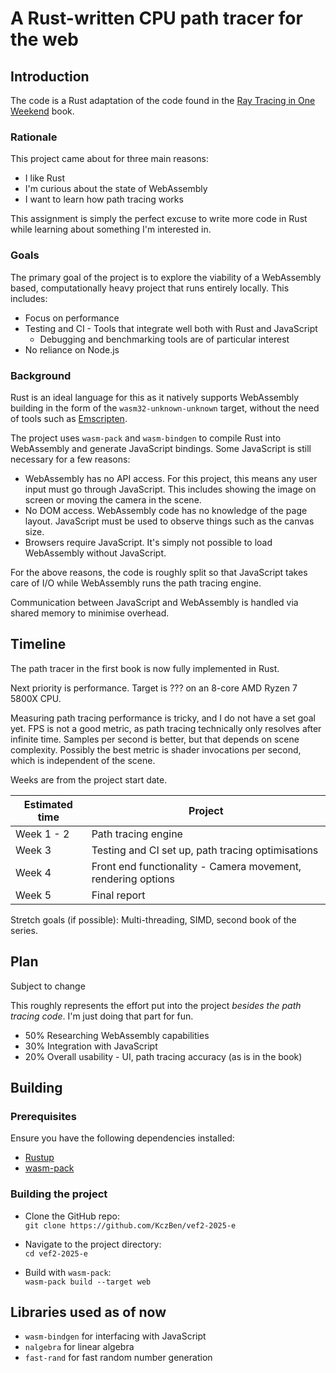 # A Rust-written CPU path tracer for the web

## Introduction
The code is a Rust adaptation of the code found in the [Ray Tracing in One Weekend](https://raytracing.github.io/) book.

### Rationale
This project came about for three main reasons:
* I like Rust
* I'm curious about the state of WebAssembly
* I want to learn how path tracing works

This assignment is simply the perfect excuse to write more code in Rust while learning about something I'm interested in. 

### Goals
The primary goal of the project is to explore the viability of a WebAssembly based, computationally heavy project that runs entirely locally. This includes:
* Focus on performance
* Testing and CI - Tools that integrate well both with Rust and JavaScript
    * Debugging and benchmarking tools are of particular interest
* No reliance on Node.js

### Background
Rust is an ideal language for this as it natively supports WebAssembly building in the form of the `wasm32-unknown-unknown` target, without the need of tools such as [Emscripten](https://github.com/emscripten-core/emscripten).

The project uses `wasm-pack` and `wasm-bindgen` to compile Rust into WebAssembly and generate JavaScript bindings. Some JavaScript is still necessary for a few reasons:
* WebAssembly has no API access. For this project, this means any user input must go through JavaScript. This includes showing the image on screen or moving the camera in the scene.
* No DOM access. WebAssembly code has no knowledge of the page layout. JavaScript must be used to observe things such as the canvas size.
* Browsers require JavaScript. It's simply not possible to load WebAssembly without JavaScript.

For the above reasons, the code is roughly split so that JavaScript takes care of I/O while WebAssembly runs the path tracing engine.

Communication between JavaScript and WebAssembly is handled via shared memory to minimise overhead.

## Timeline
The path tracer in the first book is now fully implemented in Rust.

Next priority is performance. Target is ??? on an 8-core AMD Ryzen 7 5800X CPU.

Measuring path tracing performance is tricky, and I do not have a set goal yet. FPS is not a good metric, as path tracing technically only resolves after infinite time. Samples per second is better, but that depends on scene complexity. Possibly the best metric is shader invocations per second, which is independent of the scene.

Weeks are from the project start date.

| Estimated time | Project |
| -------------- | --------|
| Week 1 - 2 | Path tracing engine |
| Week 3 | Testing and CI set up, path tracing optimisations |
| Week 4 | Front end functionality - Camera movement, rendering options |
| Week 5 | Final report |

Stretch goals (if possible): Multi-threading, SIMD, second book of the series.
## Plan
Subject to change

This roughly represents the effort put into the project *besides the path tracing code*. I'm just doing that part for fun.
* 50% Researching WebAssembly capabilities
* 30% Integration with JavaScript
* 20% Overall usability - UI, path tracing accuracy (as is in the book)

## Building
### Prerequisites
Ensure you have the following dependencies installed:
* [Rustup](https://www.rust-lang.org/tools/install)
* [wasm-pack](https://github.com/rustwasm/wasm-bindgen)

### Building the project
* Clone the GitHub repo:\
`git clone https://github.com/KczBen/vef2-2025-e`

* Navigate to the project directory:\
`cd vef2-2025-e`

* Build with `wasm-pack`:\
`wasm-pack build --target web`

## Libraries used as of now
* `wasm-bindgen` for interfacing with JavaScript
* `nalgebra` for linear algebra
* `fast-rand` for fast random number generation
